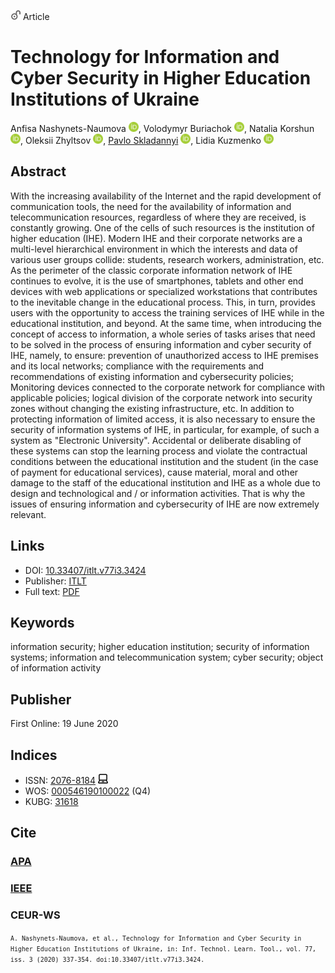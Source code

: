 <img src="/icons/unlock.svg" width="16" height="16"> Article

# Technology for Information and Cyber Security in Higher Education Institutions of Ukraine

Anfisa Nashynets-Naumova <a href="https://orcid.org/0000-0002-5811-7733" target="_blank"><img src="/icons/orcid.svg" width="16" height="16"></a>,
Volodymyr Buriachok <a href="https://orcid.org/0000-0002-4055-1494" target="_blank"><img src="/icons/orcid.svg" width="16" height="16"></a>,
Natalia Korshun <a href="https://orcid.org/0000-0003-2908-970X" target="_blank"><img src="/icons/orcid.svg" width="16" height="16"></a>,
Oleksii Zhyltsov <a href="https://orcid.org/0000-0002-7253-5990" target="_blank"><img src="/icons/orcid.svg" width="16" height="16"></a>,
<a href="/">Pavlo Skladannyi</a> <a href="https://orcid.org/0000-0002-7775-6039" target="_blank"><img src="/icons/orcid.svg" width="16" height="16"></a>,
Lidia Kuzmenko <a href="https://orcid.org/0000-0001-7392-0324" target="_blank"><img src="/icons/orcid.svg" width="16" height="16"></a>

## Abstract

With the increasing availability of the Internet and the rapid development of communication tools, the need for the availability of information and telecommunication resources, regardless of where they are received, is constantly growing. One of the cells of such resources is the institution of higher education (IHE). Modern IHE and their corporate networks are a multi-level hierarchical environment in which the interests and data of various user groups collide: students, research workers, administration, etc. As the perimeter of the classic corporate information network of IHE continues to evolve, it is the use of smartphones, tablets and other end devices with web applications or specialized workstations that contributes to the inevitable change in the educational process. This, in turn, provides users with the opportunity to access the training services of IHE while in the educational institution, and beyond. At the same time, when introducing the concept of access to information, a whole series of tasks arises that need to be solved in the process of ensuring information and cyber security of IHE, namely, to ensure: prevention of unauthorized access to IHE premises and its local networks; compliance with the requirements and recommendations of existing information and cybersecurity policies; Monitoring devices connected to the corporate network for compliance with applicable policies; logical division of the corporate network into security zones without changing the existing infrastructure, etc. In addition to protecting information of limited access, it is also necessary to ensure the security of information systems of IHE, in particular, for example, of such a system as "Electronic University". Accidental or deliberate disabling of these systems can stop the learning process and violate the contractual conditions between the educational institution and the student (in the case of payment for educational services), cause material, moral and other damage to the staff of the educational institution and IHE as a whole due to design and technological and / or information activities. That is why the issues of ensuring information and cybersecurity of IHE are now extremely relevant.

## Links

* DOI: [10.33407/itlt.v77i3.3424](https://doi.org/10.33407/itlt.v77i3.3424)
* Publisher: [ITLT](https://journal.iitta.gov.ua/index.php/itlt/article/view/3424)
* Full text: [PDF](https://journal.iitta.gov.ua/index.php/itlt/article/view/3424/1667)

## Keywords

information security; higher education institution; security of information systems; information and telecommunication system; cyber security; object of information activity
 
## Publisher

First Online: 19 June 2020

## Indices

* ISSN: [2076-8184](https://portal.issn.org/resource/ISSN/2076-8184) <img src="/icons/online.svg" width="16" height="16">
* WOS: [000546190100022](https://www.webofscience.com/wos/woscc/full-record/WOS:000546190100022) (Q4)
* KUBG: [31618](http://elibrary.kubg.edu.ua/id/eprint/31618/)

## Cite

### [APA](https://citation.crosscite.org/format?doi=10.33407/itlt.v77i3.3424&style=apa&lang=en-US)

### [IEEE](https://citation.crosscite.org/format?doi=10.33407/itlt.v77i3.3424&style=ieee&lang=en-US)

### CEUR-WS

<small>`A. Nashynets-Naumova, et al., Technology for Information and Cyber Security in Higher Education Institutions of Ukraine, in: Inf. Technol. Learn. Tool., vol. 77, iss. 3 (2020) 337-354. doi:10.33407/itlt.v77i3.3424.`</small>